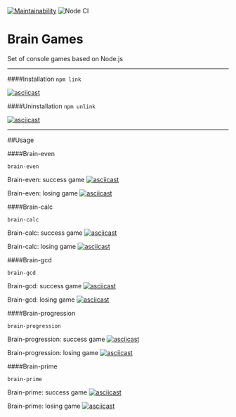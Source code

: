 [![Maintainability](https://api.codeclimate.com/v1/badges/e6468f37832caae556d7/maintainability)](https://codeclimate.com/github/krisgordey/frontend-project-lvl1/maintainability)
![Node CI](https://github.com/krisgordey/frontend-project-lvl1/workflows/Node%20CI/badge.svg)

# Brain Games

Set of console games based on Node.js

---

####Installation
```npm link```

[![asciicast](https://asciinema.org/a/25lNO5UkpWD6rfLuEhFRWdXk3.svg)](https://asciinema.org/a/25lNO5UkpWD6rfLuEhFRWdXk3)


####Uninstallation
```npm unlink```

[![asciicast](https://asciinema.org/a/Q8iVH5E3yPhPApQBrwbTDSwS3.svg)](https://asciinema.org/a/Q8iVH5E3yPhPApQBrwbTDSwS3)

---

##Usage

####Brain-even

```brain-even```

Brain-even: success game
[![asciicast](https://asciinema.org/a/pwbSv1n7lqjzlZh3bowRj5prp.svg)](https://asciinema.org/a/pwbSv1n7lqjzlZh3bowRj5prp)

Brain-even: losing game
[![asciicast](https://asciinema.org/a/nezVFvisyM2C2k3vxpBOKLw1a.svg)](https://asciinema.org/a/nezVFvisyM2C2k3vxpBOKLw1a)

####Brain-calc

```brain-calc```

Brain-calc: success game
[![asciicast](https://asciinema.org/a/AYDdTsiWyM8MZ5hc70xyS4PB9.svg)](https://asciinema.org/a/AYDdTsiWyM8MZ5hc70xyS4PB9)

Brain-calc: losing game
[![asciicast](https://asciinema.org/a/oSCPce529SmArWy8ap05ClFsE.svg)](https://asciinema.org/a/oSCPce529SmArWy8ap05ClFsE)

####Brain-gcd

```brain-gcd```

Brain-gcd: success game
[![asciicast](https://asciinema.org/a/yNsGGUjnS4wGGRy3CjWXQG5HB.svg)](https://asciinema.org/a/yNsGGUjnS4wGGRy3CjWXQG5HB)

Brain-gcd: losing game
[![asciicast](https://asciinema.org/a/a20pgRZ6rBiLkpQuCW2yMjulw.svg)](https://asciinema.org/a/a20pgRZ6rBiLkpQuCW2yMjulw)

####Brain-progression

```brain-progression```

Brain-progression: success game
[![asciicast](https://asciinema.org/a/PoltqkWXEGIo2lfLJzGcXKRwp.svg)](https://asciinema.org/a/PoltqkWXEGIo2lfLJzGcXKRwp)

Brain-progression: losing game
[![asciicast](https://asciinema.org/a/NAShd9rcRrNfFeSxqM80xzurH.svg)](https://asciinema.org/a/NAShd9rcRrNfFeSxqM80xzurH)

####Brain-prime

```brain-prime```

Brain-prime: success game
[![asciicast](https://asciinema.org/a/7FxAgWzInNicPIDlLhBeH3woT.svg)](https://asciinema.org/a/7FxAgWzInNicPIDlLhBeH3woT)

Brain-prime: losing game
[![asciicast](https://asciinema.org/a/f01XB9YdV2onLcjaypxYrn9bO.svg)](https://asciinema.org/a/f01XB9YdV2onLcjaypxYrn9bO)
